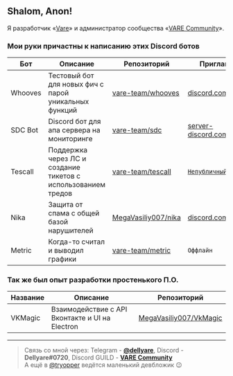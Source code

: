 ## Shalom, Anon!

Я разработчик «[Vare](https://github.com/vare-team)» и администратор сообщества «[VARE Community](https://discord.com/invite/8KKVhTU)».

### Мои руки причастны к написанию этих Discord ботов

Бот | Описание | Репозиторий | Приглашение
--- | --- | --- | ---
Whooves | Тестовый бот для новых фич с парой уникальных функций | [vare-team/whooves](https://github.com/vare-team/whooves) | [discord.com/oauth2...](https://discord.com/oauth2/authorize?client_id=531094088695414804&scope=bot+applications.commands&permissions=435547222)
SDC Bot | Discord бот для апа сервера на мониторинге | [vare-team/sdc](https://github.com/vare-team/sdc/) | [server-discord.com/...](https://server-discord.com/add)
Tescall | Поддержка через ЛС и создание тикетов с использованием тредов | [vare-team/tescall](https://github.com/vare-team/tescall) | [`Непубличный`](https://discord.com/invite/8KKVhTU)
Nika | Защита от спама с общей базой нарушителей | [MegaVasiliy007/nika](https://github.com/MegaVasiliy007/nika) | [discord.com/oauth2...](https://discord.com/oauth2/authorize?client_id=543858333585506315&scope=bot+applications.commands&permissions=8)
Metric | Когда-то считал и выводил графики | [vare-team/metric](https://github.com/vare-team/metric) | `Оффлайн`

### Так же был опыт разработки простенького П.О.

Название | Описание | Репозиторий
--- | --- | ---
VKMagic | Взаимодействие с API Вконтакте и UI на Electron | [MegaVasiliy007/VkMagic](https://github.com/MegaVasiliy007/VkMagic)

---
> Связь со мной через: Telegram - [**@dellyare**](https://t.me/dellyare), Discord - **Dellyare#0720**, Discord GUILD - [**VARE Community**](https://discord.com/invite/8KKVhTU)  
> А ещё в [@tryopper](https://t.me/tryopper) ведётся маленький девбложик 😉

